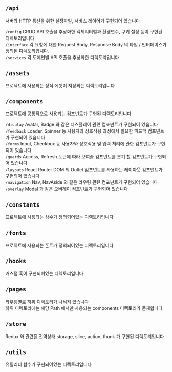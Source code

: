 ## `/api`

서버와 HTTP 통신을 위한 설정파일, 서비스 레이어가 구현되어 있습니다

`/config` CRUD API 호출을 추상화한 객체리터럴과 환경변수, 쿠키 설정 등이 구현된 디렉토리입니다
<br/>
`/interface` 각 요청에 대한 Request Body, Response Body 의 타입 / 인터페이스가 정의된 디렉토리입니다.
<br/>
`/services` 각 도메인별 API 호출을 추상화한 디렉토리입니다

## `/assets`

프로젝트에 사용되는 정적 에셋이 저장되는 디렉토리입니다

## `/components`

프로젝트에 공통적으로 사용되는 컴포넌트가 구현된 디렉토리입니다

`/display` Avatar, Badge 와 같은 디스플레이 관련 컴포넌트가 구현되어 있습니다
<br/>
`/feedback` Loader, Spinner 등 사용자와 상호작용 과정에서 필요한 피드백 컴포넌트가 구현되어 있습니다
<br/>
`/forms` Input, Checkbox 등 사용자와 상호작용 및 입력 처리에 관한 컴포넌트가 구현되어 있습니다
<br/>
`/guards` Access, Refresh 토큰에 따라 보여줄 컴포넌트를 분기 할 컴포넌트가 구현되어 있습니다
<br/>
`/layouts` React Router DOM 의 Outlet 컴포넌트를 사용하는 레이아웃 컴포넌트가 구현되어 있습니다
<br/>
`/navigation` Nav, NavAside 와 같은 라우팅 관련 컴포넌트가 구현되어 있습니다
<br/>
`/overlay` Modal 과 같은 오버레이 컴포넌트가 구현되어 있습니다

## `/constants`

프로젝트에 사용되는 상수가 정의되어있는 디렉토리입니다

## `/fonts`

프로젝트에 사용되는 폰트가 정의되어있는 디렉토리입니다

## `/hooks`

커스텀 훅이 구현되어있는 디렉토리입니다

## `/pages`

라우팅별로 하위 디렉토리가 나눠져 있습니다<br/>
하위 디렉토리에는 해당 Path 에서만 사용되는 components 디렉토리가 존재합니다

## `/store`

Redux 와 관련된 전역상태 storage, slice, action, thunk 가 구현된 디렉토리입니다

## `/utils`

유틸리티 함수가 구현되어있는 디렉토리입니다
